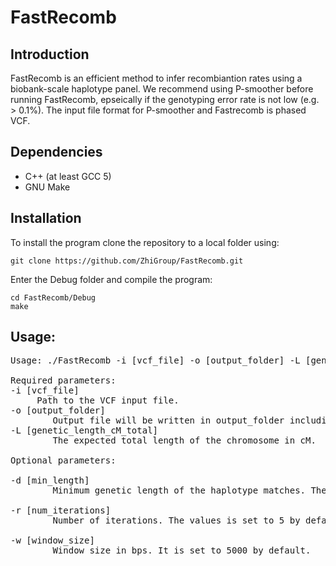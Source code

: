 # FastRecomb

## Introduction
FastRecomb is an efficient method to infer recombiantion rates using a biobank-scale haplotype panel. We recommend using P-smoother before running FastRecomb, epseically if the genotyping error rate is not low (e.g. > 0.1%).  The input file format for P-smoother and Fastrecomb is phased VCF.

## Dependencies
- C++ (at least GCC 5)  
- GNU Make  

## Installation
To install the program clone the repository to a local folder using:

`git clone https://github.com/ZhiGroup/FastRecomb.git`

Enter the Debug folder and compile the program:

`cd FastRecomb/Debug`  
`make`


## Usage:

<pre>
Usage: ./FastRecomb -i [vcf_file] -o [output_folder] -L [genetic_length_cM_total] -d [min_length] -r [num_iterations] -w [window_size]

Required parameters:
-i [vcf_file]
     Path to the VCF input file.
-o [output_folder]
        Output file will be written in output_folder including any intermediate file.
-L [genetic_length_cM_total]
        The expected total length of the chromosome in cM.

Optional parameters:

-d [min_length]
        Minimum genetic length of the haplotype matches. The minium length is 0.5 cM by default.

-r [num_iterations]
        Number of iterations. The values is set to 5 by default.
        
-w [window_size]
        Window size in bps. It is set to 5000 by default.

 </pre>

